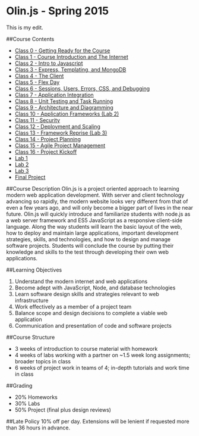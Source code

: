 Olin.js - Spring 2015
===

This is my edit.

##Course Contents
* [Class 0 - Getting Ready for the Course](./classes/class00)
* [Class 1 - Course Introduction and The Internet](./classes/class01)
* [Class 2 - Intro to Javascript](./classes/class02)
* [Class 3 - Express, Templating, and MongoDB](./classes/class03)
* [Class 4 - The Client](./classes/class04)
* [Class 5 - Flex Day](./classes/class05)
* [Class 6 - Sessions, Users, Errors, CSS, and Debugging](./classes/class06)
* [Class 7 - Application Integration](./classes/class07)
* [Class 8 - Unit Testing and Task Running](./classes/class08)
* [Class 9 - Architecture and Diagramming](./classes/class09)
* [Class 10 - Application Frameworks (Lab 2)](./classes/class10)
* [Class 11 - Security](./classes/class11)
* [Class 12 - Deployment and Scaling](./classes/class12)
* [Class 13 - Framework Reprise (Lab 3)](./classes/class13)
* [Class 14 - Project Planning](./classes/class14)
* [Class 15 - Agile Project Management](./classes/class15)
* [Class 16 - Project Kickoff](./classes/class16)
* [Lab 1](./lab1)
* [Lab 2](./lab2)
* [Lab 3](./lab3)
* [Final Project](./finalproject)

##Course Description
Olin.js is a project oriented approach to learning modern web application development. With server and client technology advancing so rapidly, the modern website looks very different from that of even a few years ago, and will only become a bigger part of lives in the near future. Olin.js will quickly introduce and familiarize students with node.js as a web server framework and ES5 JavaScript as a responsive client-side language. Along the way students will learn the basic layout of the web, how to deploy and maintain large applications, important development strategies, skills, and technologies, and how to design and manage software projects. Students will conclude the course by putting their knowledge and skills to the test through developing their own web applications.

##Learning Objectives
1. Understand the modern internet and web applications 
2. Become adept with JavaScript, Node, and database technologies
3. Learn software design skills and strategies relevant to web infrastructure
4. Work effectively as a member of a project team
5. Balance scope and design decisions to complete a viable web application
6. Communication and presentation of code and software projects

##Course Structure
* 3 weeks of introduction to course material with homework
* 4 weeks of labs working with a partner on ~1.5 week long assignments; broader topics in class
* 6 weeks of project work in  teams of 4; in-depth tutorials and work time in class

##Grading
* 20% Homeworks
* 30% Labs
* 50% Project (final plus design reviews)

##Late Policy
10% off per day. Extensions will be lenient if requested more than 36 hours in advance.




